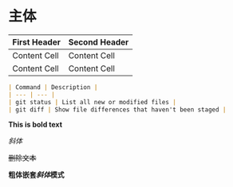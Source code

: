 # 主体

| First Header  | Second Header |
| ------------- | ------------- |
| Content Cell  | Content Cell  |
| Content Cell  | Content Cell  |


```markdown
| Command | Description |
| --- | --- |
| git status | List all new or modified files |
| git diff | Show file differences that haven't been staged |
```



**This is bold text**

*斜体*

~~删除文本~~

**粗体嵌套*斜体*模式**
